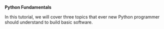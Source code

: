 **Python Fundamentals**

In this tutorial, we will cover three topics that ever new Python programmer should understand to build basic software.  

